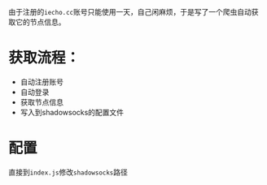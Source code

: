 由于注册的`iecho.cc`账号只能使用一天，自己闲麻烦，于是写了一个爬虫自动获取它的节点信息。

# 获取流程：
- 自动注册账号
- 自动登录
- 获取节点信息
- 写入到shadowsocks的配置文件

# 配置
直接到`index.js`修改`shadowsocks`路径
